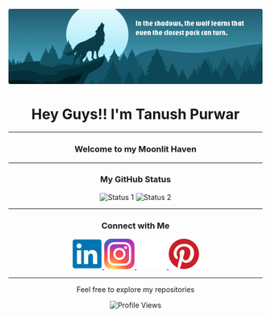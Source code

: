 <p align="center">
  <img src="./Assets/Banner.png" alt="Banner" />
</p>

<h1 align="center">Hey Guys!! I'm Tanush Purwar</h1>

<hr />

<h3 align="center">Welcome to my Moonlit Haven</h3>

<hr />

<h3 align="center">My GitHub Status</h3>
<p align="center">
  <img src="https://github-readme-stats.vercel.app/api?username=SanskariWolf&theme=prussian" alt="Status 1" width="400" />
  <img src="https://github-readme-streak-stats.herokuapp.com/?user=SanskariWolf&theme=prussian" alt="Status 2" width="440" />
</p>

<hr />

<h3 align="center">Connect with Me</h3>
<p align="center">
  <a href="https://www.linkedin.com/in/tanushpurwar/">
    <img src="./Assets/Icon_Linkedin.svg" alt="LinkedIn" />
  </a>
  <a href="https://www.instagram.com/sanskari_wolf/">
    <img src="./Assets/Icon_Instagram.svg" alt="Instagram" />
  </a>
  <a href="https://www.sanskariwolf.com/">  <!-- Replace with actual website -->
    <img src="./Assets/Icon_Website.svg" alt="Website" />
  </a>
  <a href="https://in.pinterest.com/tanushpurwar/">
    <img src="./Assets/Icon_Pinterest.svg" alt="Pinterest" />
  </a>
</p>

<hr />

<p align="center">Feel free to explore my repositories</p>

<p align="center">
  <img src="https://komarev.com/ghpvc/?username=SanskariWolf" alt="Profile Views" />
</p>
